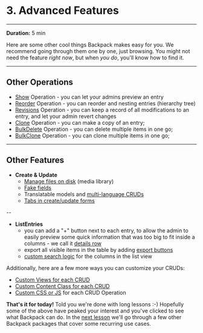 # 3. Advanced Features

---

**Duration:** 5 min

Here are some other cool things Backpack makes easy for you. We recommend going through them one by one, just browsing. You might not need the feature _right now_, but when _you do_, you'll know how to find it.

---

<a name="other-operations"></a>
## Other Operations
- [Show](/docs/{{version}}/crud-operation-show) Operation - you can let your admins preview an entry
- [Reorder](/docs/{{version}}/crud-operation-reorder) Operation - you can reorder and nesting entries (hierarchy tree)
- [Revisions](/docs/{{version}}/crud-operation-revisions) Operation - you can keep a record of all modifications to an entry, and let your admin revert changes
- [Clone](/docs/{{version}}/crud-operation-clone) Operation - you can make a copy of an entry;
- [BulkDelete](/docs/{{version}}/crud-operation-delete) Operation - you can delete multiple items in one go;
- [BulkClone](/docs/{{version}}/crud-operation-clone) Operation - you can clone multiple items in one go;

---

<a name="other-features"></a>
## Other Features
- **Create & Update**
    - [Manage files on disk](/docs/{{version}}/crud-how-to#use-the-media-library-file-manager) (media library)
    - [Fake fields](/docs/{{version}}/crud-fields#fake-fields-all-stored-as-json-in-the-database)
    - Translatable models and [multi-language CRUDs](/docs/{{version}}/crud-operation-update#translatable-models)
    - [Tabs in create/update forms](/docs/{{version}}/crud-fields#split-fields-into-tabs)

--

- **ListEntries**
    - you can add a "+" button next to each entry, to allow the admin to easily preview some quick information that was too big to fit inside a columns - we call it [details row](/docs/{{version}}/crud-operation-list-entries#details-row)
    - export all visible items in the table by adding [export buttons](/docs/{{version}}/crud-operation-list-entries#export-buttons)
    - [custom search logic](/docs/{{version}}/crud-columns#custom-search-logic) for the columns in the list view


Additionally, here are a few more ways you can customize your CRUDs:
- [Custom Views for each CRUD](/docs/{{version}}/crud-how-to#customize-views-for-each-crud-panel)
- [Custom Content Class for each CRUD](/docs/{{version}}/crud-how-to#resize-the-content-wrapper-for-an-operation)
- [Custom CSS or JS](/docs/{{version}}/crud-how-to#customize-css-and-js-for-default-crud-operations) for each CRUD Operation

**That's it for today!** Told you we're done with long lessons :-) Hopefully some of the above have peaked your interest and you've clicked to see what Backpack can do. In the [next lesson](/docs/{{version}}/getting-started-license-and-support) we'll go through a few other Backpack packages that cover some recurring use cases.
